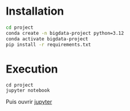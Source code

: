 # Installation

```sh
cd project
conda create -n bigdata-project python=3.12
conda activate bigdata-project
pip install -r requirements.txt
```

# Execution

```
cd project
jupyter notebook
```

Puis ouvrir [jupyter](http://localhost:8888)
